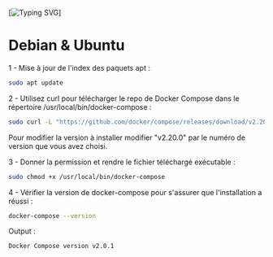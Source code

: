 [![Typing SVG](https://readme-typing-svg.demolab.com?font=Fira+Code&weight=600&size=30&duration=3000&pause=600&width=435&lines=Installation+Docker-Compose)]
# Debian & Ubuntu

1 - Mise à jour de l'index des paquets apt :

```bash
sudo apt update
```


2 - Utilisez curl pour télécharger le repo de Docker Compose dans le répertoire /usr/local/bin/docker-compose :

```bash
sudo curl -L "https://github.com/docker/compose/releases/download/v2.20.0/docker-compose-$(uname -s)-$(uname -m)" -o /usr/local/bin/docker-compose
```
Pour modifier la version à installer modifier "v2.20.0" par le numéro de version que vous avez choisi.


3 - Donner la permission et rendre le fichier téléchargé exécutable :

```bash
sudo chmod +x /usr/local/bin/docker-compose
```


4 - Vérifier la version de docker-compose pour s'assurer que l'installation a réussi :

```bash
docker-compose --version
```
Output :
```bash
Docker Compose version v2.0.1
```
